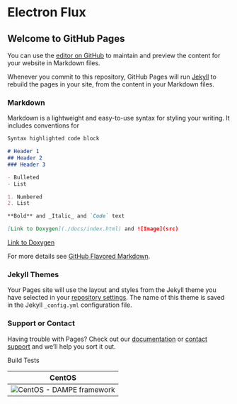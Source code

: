 Electron Flux
=======
## Welcome to GitHub Pages

You can use the [editor on GitHub](https://github.com/ecatanzani/eFlux/edit/master/README.md) to maintain and preview the content for your website in Markdown files.

Whenever you commit to this repository, GitHub Pages will run [Jekyll](https://jekyllrb.com/) to rebuild the pages in your site, from the content in your Markdown files.

### Markdown

Markdown is a lightweight and easy-to-use syntax for styling your writing. It includes conventions for

```markdown
Syntax highlighted code block

# Header 1
## Header 2
### Header 3

- Bulleted
- List

1. Numbered
2. List

**Bold** and _Italic_ and `Code` text

[Link to Doxygen](./docs/index.html) and ![Image](src)
```
[Link to Doxygen](./docs/index.html)

For more details see [GitHub Flavored Markdown](https://guides.github.com/features/mastering-markdown/).

### Jekyll Themes

Your Pages site will use the layout and styles from the Jekyll theme you have selected in your [repository settings](https://github.com/ecatanzani/eFlux/settings). The name of this theme is saved in the Jekyll `_config.yml` configuration file.

### Support or Contact

Having trouble with Pages? Check out our [documentation](https://help.github.com/categories/github-pages-basics/) or [contact support](https://github.com/contact) and we’ll help you sort it out.

Build Tests

| CentOS |
|:--:|
| ![CentOS - DAMPE framework](https://github.com/ecatanzani/eFlux/workflows/CentOS%20-%20DAMPE%20framework/badge.svg) |

